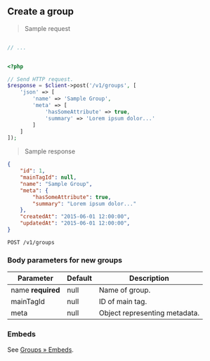 ## Create a group

> Sample request

```java

```

```c
// ...
```

```csharp

```

```php
<?php

// Send HTTP request.
$response = $client->post('/v1/groups', [
    'json' => [
        'name' => 'Sample Group',
        'meta' => [
            'hasSomeAttribute' => true,
            'summary' => 'Lorem ipsum dolor...'
        ]
    ]
]);
```

> Sample response

```json
{
    "id": 1,
    "mainTagId": null,
    "name": "Sample Group",
    "meta": {
        "hasSomeAttribute": true,
        "summary": "Lorem ipsum dolor..."
    },
    "createdAt": "2015-06-01 12:00:00",
    "updatedAt": "2015-06-01 12:00:00",
}
```

`POST /v1/groups`

### Body parameters for new groups

Parameter | Default | Description
--------- | ------- | -----------
name **required** | null | Name of group.
mainTagId | null | ID of main tag.
meta | null | Object representing metadata.

### Embeds

See [Groups &raquo; Embeds](#embeds-for-groups).
